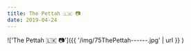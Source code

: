 ```yaml
---
title: The Pettah 🇱🇰 📷
date: 2019-04-24
---
```


!['The Pettah 🇱🇰 📷']({{ '/img/75ThePettah------.jpg' | url }} )
<br>
